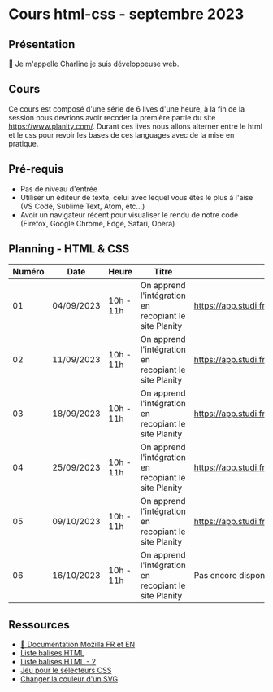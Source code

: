 # Cours html-css - septembre 2023

## Présentation

👋 Je m'appelle Charline je suis développeuse web.

## Cours

Ce cours est composé d'une série de 6 lives d'une heure, à la fin de la session nous devrions avoir recoder la première partie du site https://www.planity.com/.
Durant ces lives nous allons alterner entre le html et le css pour revoir les bases de ces languages avec de la mise en pratique.

## Pré-requis

- Pas de niveau d'entrée
- Utiliser un éditeur de texte, celui avec lequel vous êtes le plus à l'aise (VS Code, Sublime Text, Atom, etc...)
- Avoir un navigateur récent pour visualiser le rendu de notre code (Firefox, Google Chrome, Edge, Safari, Opera)

## Planning - HTML & CSS

| Numéro | Date       | Heure     | Titre                                                 | Replay                                      |
| ------ | ---------- | --------- | ----------------------------------------------------- | ------------------------------------------- |
| 01     | 04/09/2023 | 10h - 11h | On apprend l'intégration en recopiant le site Planity | https://app.studi.fr/v3/events/57762/replay |
| 02     | 11/09/2023 | 10h - 11h | On apprend l'intégration en recopiant le site Planity | https://app.studi.fr/v3/events/57763/replay |
| 03     | 18/09/2023 | 10h - 11h | On apprend l'intégration en recopiant le site Planity | https://app.studi.fr/v3/events/57764/replay |
| 04     | 25/09/2023 | 10h - 11h | On apprend l'intégration en recopiant le site Planity | https://app.studi.fr/v3/events/57765/replay |
| 05     | 09/10/2023 | 10h - 11h | On apprend l'intégration en recopiant le site Planity | https://app.studi.fr/v3/events/57766/replay |
| 06     | 16/10/2023 | 10h - 11h | On apprend l'intégration en recopiant le site Planity | Pas encore disponible                       |

## Ressources

- [📖 Documentation Mozilla FR et EN](https://developer.mozilla.org/fr/docs/Web/HTML)
- [Liste balises HTML](https://www.w3schools.com/tags/default.asp)
- [Liste balises HTML - 2](https://jaetheme.com/balises-html5/)
- [Jeu pour le sélecteurs CSS](https://flukeout.github.io/)
- [Changer la couleur d'un SVG](https://angel-rs.github.io/css-color-filter-generator/)
